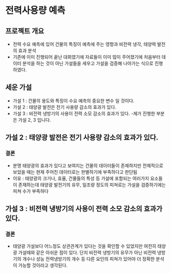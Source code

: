 # 전력사용량 예측

## 프로젝트 개요
- 전력 수요 예측에 있어 건물의 특징이 예측에 주는 영향과 비전력 냉각, 태양력 발전의 효과 분석 
- 기존에 이미 진행되어 끝난 대회였기에 자료들이 이미 많이 주어졌기에 처음부터 데이터 분석을 하는 것이 아닌 가설들을 세우고 가설을 검증해 나아가는 식으로 진행하였다.

## 세운 가설
- 가설 1 : 건물의 용도와 특징이 수요 예측의 중요한 변수 일 것이다.
- 가설 2 :  태양광 발전은 전기 사용량 감소의 효과가 있다.
- 가설 3 :  비전력 냉방기의 사용이 전력 소모 감소의 효과가 있다.
-제가 진행한 부분은 가설 2, 3 입니다.

## 가설 2 : 태양광 발전은 전기 사용량 감소의 효과가 있다.
### 결론
- 분명 태양광의 효과가 있다고 보여지는 건물의 데이터들이 존재하지만 전체적으로 보았을 때는 현재 주어진 데이터로는 판별하기에 부족하다고 판단됨
- 이유 : 태양광의 크기나, 효율, 건물들의 특성 등 가설에 포함되는 여러가지 요소들이 존재하는데 태양광 발전기의 유무, 일조량 정도의 피쳐로는 가설을 검증하기에는 피쳐 수가 부족하다

## 가설 3 : 비전력 냉방기의 사용이 전력 소모 감소의 효과가 있다.
### 결론
- 태양광 가설보다 어느정도 상관관계가 있다는 것을 확인할 수 있었지만 여전히 태양광 가설때와 같은 아쉬운 점이 있다.  단지 비전력 냉방기의 유무가 아닌 비전력 냉방기의 개수나 성능 전력냉방기의 개수 등 다른 요인의 피쳐가 있어야 더 정확한 분석이 가능할 것이라고 생각된다.
